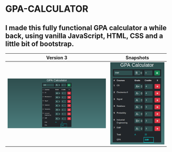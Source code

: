 # GPA-CALCULATOR

<h2>I made this fully functional GPA calculator a while back, using vanilla JavaScript, HTML, CSS and a little bit of bootstrap.</h2>

| Version 3     | Snapshots       | 
| -------------- |-------------- |
| ![App screenshot](./Version%203/GPA%20v3.02.png) | ![App screenshot](./Version%203/GPA%20v3.png) |


